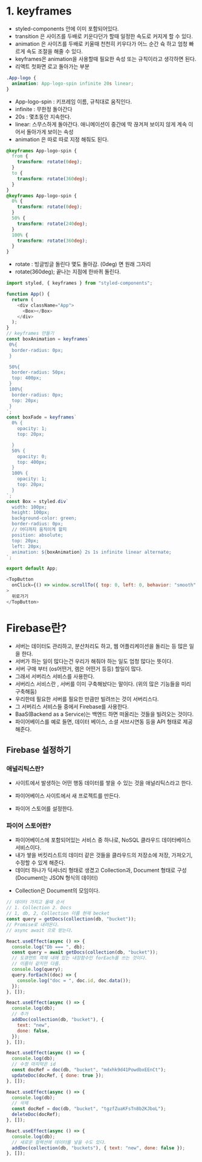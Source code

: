# 1. keyframes

- styled-components 안에 이미 포함되어있다.
- transition 은 사이즈를 두배로 키운다던가 할때 일정한 속도로 커지게 할 수 있다.
- animation 은 사이즈를 두배로 키울때 천천히 키우다가 어느 순간 슉 하고 엄청 빠르게 속도 조절을 해줄 수 있다.
- keyframes은 animation을 사용할때 필요한 속성 또는 규칙이라고 생각하면 된다.
- 리액트 첫화면 로고 돌아가는 부분

```css
.App-logo {
  animation: App-logo-spin infinite 20s linear;
}
```

- App-logo-spin : 키프레임 이름, 규칙대로 움직인다.
- infinite : 무한정 돌아간다
- 20s : 몇초동안 지속한다.
- linear: 스무스하게 돌아간다. 애니메이션이 중간에 딱 끊겨져 보이지 않게 계속 이어서 돌아가게 보이는 속성
- animation 은 따로 따로 지정 해줘도 된다.

```css
@keyframes App-logo-spin {
  from {
    transform: rotate(0deg);
  }
  to {
    transform: rotate(360deg);
  }
}
@keyframes App-logo-spin {
  0% {
    transform: rotate(0deg);
  }
  50% {
    transform: rotate(240deg);
  }
  100% {
    transform: rotate(360deg);
  }
}
```

- rotate : 빙글빙글 돌린다 몇도 돌아감. (0deg) 면 원래 그자리
- rotate(360deg); 끝나는 지점에 한바퀴 돌린다.

```javascript
import styled, { keyframes } from "styled-components";

function App() {
  return (
    <div className="App">
      <Box></Box>
    </div>
  );
}
// keyframes 만들기
const boxAnimation = keyframes`
 0%{
  border-radius: 0px;
 }

 50%{
  border-radius: 50px;
  top: 400px;
 }
 100%{
  border-radius: 0px;
  top: 20px;
 }
`;
const boxFade = keyframes`
  0% {
    opacity: 1;
    top: 20px;

  }
  50% {
    opacity: 0;
    top: 400px;
  }
  100% {
    opacity: 1;
    top: 20px;
  }
`;
const Box = styled.div`
  width: 100px;
  height: 100px;
  background-color: green;
  border-radius: 0px;
  // 어디까지 움직이게 할지
  position: absolute;
  top: 20px;
  left: 20px;
  animation: ${boxAnimation} 2s 1s infinite linear alternate;
`;

export default App;
```

```javascript
<TopButton
  onClick={() => window.scrollTo({ top: 0, left: 0, behavior: "smooth" })}
>
  위로가기
</TopButton>
```

# Firebase란?

- 서버는 데이터도 관리하고, 분산처리도 하고, 웹 어플리케이션을 돌리는 등 많은 일을 한다.
- 서버가 하는 일이 많다는건 우리가 해줘야 하는 일도 엄청 많다는 뜻이다.
- 서버 구매 부터 (os어떤거, 램은 어떤거 등등) 할일이 많다.
- 그래서 서버리스 서비스를 사용한다.
- 서버리스 서비스란 , 서버를 이미 구축해놨다는 말이다. (위의 많은 기능들을 미리 구축해둠)
- 우리한테 필요한 서버를 필요한 만큼만 빌려쓰는 것이 서버리스다.
- 그 서버리스 서비스들 중에서 Firebase를 사용한다.
- BaaS(Backend as a Service)는 백엔드 하면 떠올리는 것들을 빌려오는 것이다.
- 파이어베이스를 예로 들면, 데이터 베이스, 소셜 서브시연동 등을 API 형태로 제공해준다.

## Firebase 설정하기

### 애널리틱스란?

- 사이트에서 발생하는 어떤 행동 데이터를 쌓을 수 있는 것을 애널리틱스라고 한다.

- 파이어베이스 사이트에서 새 프로젝트를 만든다.
- 파이어 스토어를 설정한다.

### 파이어 스토어란?

- 파이어베이스에 포함되어있는 서비스 중 하나로, NoSQL 클라우드 데이터베이스 서비스이다.
- 내가 쌓을 버킷리스트의 데이터 같은 것들을 클라우드의 저장소에 저장, 가져오기, 수정할 수 있게 해준다.
- 데이터 하나가 딕셔너리 형태로 생겼고 Collection과, Document 형태로 구성(Document는 JSON 형식의 데이터)

* Collection은 Document의 모임이다.

```javascript
// 데이터 가지고 올때 순서
// 1. Collection 2. Docs
// 1, db, 2, Collection 이름 현재 becket
const query = getDocs(collection(db, "bucket"));
// Promise로 내려온다.
// async await 으로 받는다.

React.useEffect(async () => {
  console.log("Db === ", db);
  const query = await getDocs(collection(db, "bucket"));
  // 도큐먼트 객체 내에 있는 내장함수인 forEach를 쓰는 것이다.
  // 이름이 같지만 다름.
  console.log(query);
  query.forEach((doc) => {
    console.log("doc = ", doc.id, doc.data());
  });
}, []);

React.useEffect(async () => {
  console.log(db);
  // 추가
  addDoc(collection(db, "bucket"), {
    text: "new",
    done: false,
  });
}, []);

React.useEffect(async () => {
  console.log(db);
  // 수정 마지막은 id
  const docRef = doc(db, "bucket", "mdxhk9d41PowdbxEEnCt");
  updateDoc(docRef, { done: true });
}, []);

React.useEffect(async () => {
  console.log(db);
  // 삭제
  const docRef = doc(db, "bucket", "tgzfZuaKFsTn8b2KJboL");
  deleteDoc(docRef);
}, []);

React.useEffect(async () => {
  console.log(db);
  // 새로운 컬렉션에 데이터를 넣을 수도 있다.
  addDoc(collection(db, "buckets"), { text: "new", done: false });
}, []);
```

